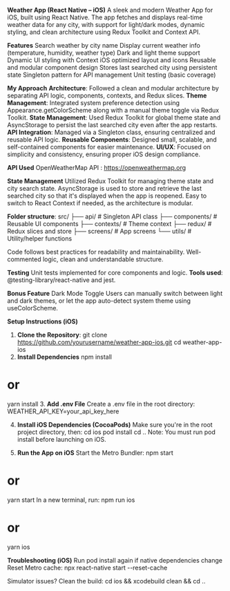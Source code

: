 **Weather App (React Native – iOS)**
A sleek and modern Weather App for iOS, built using React Native. The app fetches and displays real-time weather data for any city, with support for light/dark modes, dynamic styling, and clean architecture using Redux Toolkit and Context API.

**Features**
Search weather by city name
Display current weather info (temperature, humidity, weather type)
Dark and light theme support
Dynamic UI styling with Context
iOS optimized layout and icons
Reusable and modular component design
Stores last searched city using persistent state
Singleton pattern for API management
Unit testing (basic coverage)



**My Approach**
**Architecture**: Followed a clean and modular architecture by separating API logic, components, contexts, and Redux slices.
**Theme Management**: Integrated system preference detection using Appearance.getColorScheme along with a manual theme toggle via Redux Toolkit.
**State Management**: Used Redux Toolkit for global theme state and AsyncStorage to persist the last searched city even after the app restarts.
**API Integration**: Managed via a Singleton class, ensuring centralized and reusable API logic.
**Reusable Components**: Designed small, scalable, and self-contained components for easier maintenance.
**UI/UX**: Focused on simplicity and consistency, ensuring proper iOS design compliance.

**API Used**
OpenWeatherMap API : https://openweathermap.org

**State Management**
Utilized Redux Toolkit for managing theme state and city search state.
AsyncStorage is used to store and retrieve the last searched city so that it's displayed when the app is reopened.
Easy to switch to React Context if needed, as the architecture is modular.

**Folder structure**:
src/
├── api/             # Singleton API class
├── components/      # Reusable UI components
├── contexts/        # Theme context
├── redux/           # Redux slices and store
├── screens/         # App screens
└── utils/           # Utility/helper functions

Code follows best practices for readability and maintainability.
Well-commented logic, clean and understandable structure.

**Testing**
Unit tests implemented for core components and logic.
**Tools used**: @testing-library/react-native and jest.

**Bonus Feature**
Dark Mode Toggle
Users can manually switch between light and dark themes, or let the app auto-detect system theme using useColorScheme.

**Setup Instructions (iOS)**
1. **Clone the Repository**:
git clone https://github.com/yourusername/weather-app-ios.git
cd weather-app-ios
2. **Install Dependencies**
npm install
# or
yarn install
3. **Add .env File**
Create a .env file in the root directory:
WEATHER_API_KEY=your_api_key_here

4. **Install iOS Dependencies (CocoaPods)**
Make sure you're in the root project directory, then:
cd ios
pod install
cd ..
Note: You must run pod install before launching on iOS.

5. **Run the App on iOS**
Start the Metro Bundler:
npm start
# or
yarn start
In a new terminal, run:
npm run ios
# or
yarn ios

**Troubleshooting (iOS)**
Run pod install again if native dependencies change
Reset Metro cache:
npx react-native start --reset-cache

Simulator issues? Clean the build:
cd ios && xcodebuild clean && cd ..


